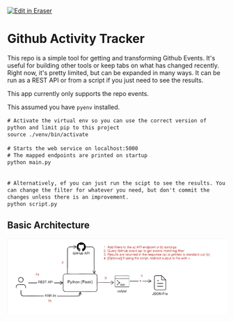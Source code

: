 <p><a target="_blank" href="https://app.eraser.io/workspace/33sCr2vwTDjaBKFqHLCa" id="edit-in-eraser-github-link"><img alt="Edit in Eraser" src="https://firebasestorage.googleapis.com/v0/b/second-petal-295822.appspot.com/o/images%2Fgithub%2FOpen%20in%20Eraser.svg?alt=media&amp;token=968381c8-a7e7-472a-8ed6-4a6626da5501"></a></p>

# **Github Activity Tracker**
This repo is a simple tool for getting and transforming Github Events. It's useful for building other tools or keep tabs on what has changed recently. Right now, it's pretty limited, but can be expanded in many ways. It can be run as a REST API or from a script if you just need to see the results.

This app currently only supports the repo events. 

This assumed you have `pyenv` installed.

```shell
# Activate the virtual env so you can use the correct version of python and limit pip to this project
source ./venv/bin/activate

# Starts the web service on localhost:5000
# The mapped endpoints are printed on startup
python main.py


# Alternatively, ef you can just run the scipt to see the results. You can change the filter for whatever you need, but don't commit the changes unless there is an improvement. 
python script.py
```
## Basic Architecture
![Initial Design](/.eraser/33sCr2vwTDjaBKFqHLCa___TjP6AZsOZLVedjA9LYrfglUMQCH2___---figure---3KwQkFK7_7DQf_7LryTYw---figure---PXS9QDibvvxzWK9fSKuMIA.png "Initial Design")




<!--- Eraser file: https://app.eraser.io/workspace/33sCr2vwTDjaBKFqHLCa --->